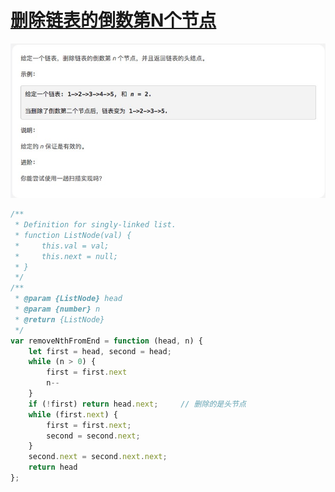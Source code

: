 # [删除链表的倒数第N个节点](https://leetcode-cn.com/explore/interview/card/top-interview-questions-easy/6/linked-list/42/)

![removeNthFromEnd](./imgs/removeNthFromEnd.png)

```js
/**
 * Definition for singly-linked list.
 * function ListNode(val) {
 *     this.val = val;
 *     this.next = null;
 * }
 */
/**
 * @param {ListNode} head
 * @param {number} n
 * @return {ListNode}
 */
var removeNthFromEnd = function (head, n) {
    let first = head, second = head;
    while (n > 0) {
        first = first.next
        n--
    }
    if (!first) return head.next;     // 删除的是头节点
    while (first.next) {
        first = first.next;
        second = second.next;
    }
    second.next = second.next.next;
    return head
};

```